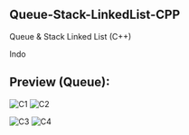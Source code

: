 ## Queue-Stack-LinkedList-CPP
Queue & Stack Linked List (C++)

Indo
## Preview (Queue):
![C1](https://user-images.githubusercontent.com/92729204/143192962-5a346bab-a1de-4050-8601-516423a11998.jpg)
![C2](https://user-images.githubusercontent.com/92729204/143193037-76e0c6bf-9636-4140-8fa2-03c929564382.jpg)

![C3](https://user-images.githubusercontent.com/92729204/143193044-d22b5df7-a20b-430f-bedd-9d4f51e02763.jpg)
![C4](https://user-images.githubusercontent.com/92729204/143193047-4d949393-df6b-46b6-bce5-1c5bb9b4e37c.jpg)
